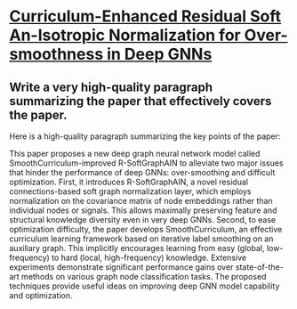 # [Curriculum-Enhanced Residual Soft An-Isotropic Normalization for   Over-smoothness in Deep GNNs](https://arxiv.org/abs/2312.08221)

## Write a very high-quality paragraph summarizing the paper that effectively covers the paper.

 Here is a high-quality paragraph summarizing the key points of the paper:

This paper proposes a new deep graph neural network model called SmoothCurriculum-improved R-SoftGraphAIN to alleviate two major issues that hinder the performance of deep GNNs: over-smoothing and difficult optimization. First, it introduces R-SoftGraphAIN, a novel residual connections-based soft graph normalization layer, which employs normalization on the covariance matrix of node embeddings rather than individual nodes or signals. This allows maximally preserving feature and structural knowledge diversity even in very deep GNNs. Second, to ease optimization difficulty, the paper develops SmoothCurriculum, an effective curriculum learning framework based on iterative label smoothing on an auxiliary graph. This implicitly encourages learning from easy (global, low-frequency) to hard (local, high-frequency) knowledge. Extensive experiments demonstrate significant performance gains over state-of-the-art methods on various graph node classification tasks. The proposed techniques provide useful ideas on improving deep GNN model capability and optimization.
